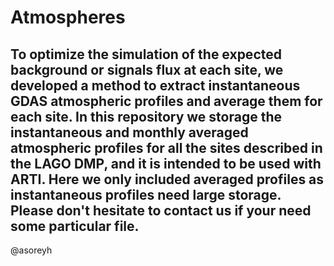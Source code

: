 # Atmospheres 

To optimize the simulation of the expected background or signals flux at each site, we developed a method to extract instantaneous GDAS atmospheric profiles and average them for each site. In this repository we storage the instantaneous and monthly averaged atmospheric profiles for all the sites described in the LAGO DMP, and it is intended to be used with ARTI.
Here we only included averaged profiles as instantaneous profiles need large storage. Please don't hesitate to contact us if your need some particular file. 
--
@asoreyh

